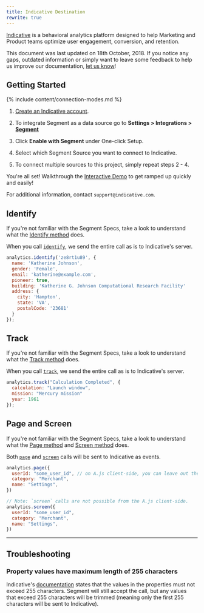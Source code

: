 ```yaml
---
title: Indicative Destination
rewrite: true
---
```


[Indicative](https://app.indicative.com/?utm_source=segment&utm_medium=partners&utm_campaign=setupguide#/login/register) is a behavioral analytics platform designed to help Marketing and Product teams optimize user engagement, conversion, and retention.

This document was last updated on 18th October, 2018. If you notice any gaps, outdated information or simply want to leave some feedback to help us improve our documentation, [let us know](https://segment.com/help/contact)!

## Getting Started

{% include content/connection-modes.md %}

1. [Create an Indicative account](https://app.indicative.com/?utm_source=segment&utm_medium=partners&utm_campaign=setupguide#/login/register).

2. To integrate Segment as a data source go to **Settings > Integrations > [Segment](https://app.indicative.com/?utm_source=segment&utm_medium=partners&utm_campaign=setupguide#/onboarding/segment)**

3. Click **Enable with Segment** under One-click Setup.

4. Select which Segment Source you want to connect to Indicative.

5. To connect multiple sources to this project, simply repeat steps 2 - 4.

You're all set! Walkthrough the [Interactive Demo](https://app.indicative.com/?utm_source=segment&utm_medium=partners&utm_campaign=setupguide#/onboard/dashboard) to get ramped up quickly and easily!

For additional information, contact `support@indicative.com`.



## Identify

If you're not familiar with the Segment Specs, take a look to understand what the [Identify method](/docs/connections/spec/identify/) does.

When you call [`identify`](/docs/connections/spec/identify/), we send the entire call as is to Indicative's server.

```javascript
analytics.identify('ze8rt1u89', {
  name: 'Katherine Johnson',
  gender: 'Female',
  email: 'katherine@example.com',
  pioneer: true,
  building: 'Katherine G. Johnson Computational Research Facility'
  address: {
    city: 'Hampton',
    state: 'VA',
    postalCode: '23681'
  }
});
```

## Track

If you're not familiar with the Segment Specs, take a look to understand what the [Track method](/docs/connections/spec/track/) does.

When you call [`track`](/docs/connections/spec/track/), we send the entire call as is to Indicative's server.

```javascript
analytics.track("Calculation Completed", {
  calculation: "Launch window",
  mission: "Mercury mission"
  year: 1961
});
```

## Page and Screen

If you're not familiar with the Segment Specs, take a look to understand what the [Page method](/docs/connections/spec/page/) and [Screen method](/docs/connections/spec/page/) does.

Both [`page`](/docs/connections/spec/page/) and [`screen`](/docs/connections/spec/screen/) calls will be sent to Indicative as events.

```js
analytics.page({
  userId: "some_user_id", // on A.js client-side, you can leave out the `userId`
  category: "Merchant",
  name: "Settings",
})

// Note: `screen` calls are not possible from the A.js client-side.
analytics.screen({
  userId: "some_user_id",
  category: "Merchant",
  name: "Settings",
})
```

- - -

## Troubleshooting

### Property values have maximum length of 255 characters

Indicative's [documentation](https://support.indicative.com/hc/en-us/articles/360004147512-REST-API-Guide) states that the values in the properties must not exceed 255 characters. Segment will still accept the call, but any values that exceed 255 characters will be trimmed (meaning only the first 255 characters will be sent to Indicative).
